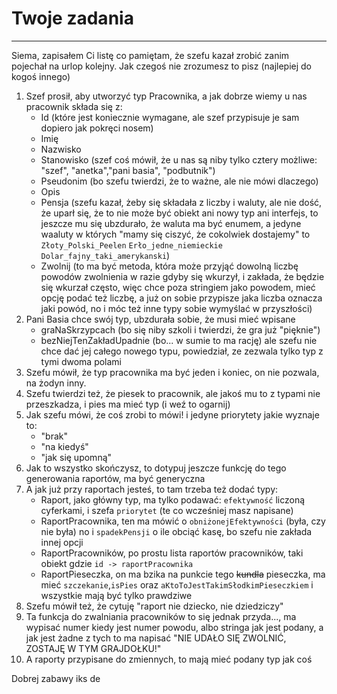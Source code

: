 # Twoje zadania

---

Siema, zapisałem Ci listę co pamiętam, że szefu kazał zrobić zanim pojechał na urlop kolejny.
Jak czegoś nie zrozumesz to pisz (najlepiej do kogoś innego)

1. Szef prosił, aby utworzyć typ Pracownika, a jak dobrze wiemy u nas pracownik składa się z:
   - Id (które jest koniecznie wymagane, ale szef przypisuje je sam dopiero jak pokręci nosem)
   - Imię
   - Nazwisko
   - Stanowisko (szef coś mówił, że u nas są niby tylko cztery możliwe: "szef", "anetka","pani basia", "podbutnik")
   - Pseudonim (bo szefu twierdzi, że to ważne, ale nie mówi dlaczego)
   - Opis
   - Pensja (szefu kazał, żeby się składała z liczby i waluty, ale nie dość, że uparł się, że to nie może być obiekt ani nowy typ ani interfejs, to jeszcze mu się ubzdurało, że waluta ma być enumem, a jedyne waaluty w których "mamy się ciszyć, że cokolwiek dostajemy" to `Złoty_Polski_Peelen` `Erło_jedne_niemieckie` `Dolar_fajny_taki_amerykanski`)
   - Zwolnij (to ma być metoda, która może przyjąć dowolną liczbę powodów zwolnienia w razie gdyby się wkurzył, i zakłada, że będzie się wkurzał często, więc chce poza stringiem jako powodem, mieć opcję podać też liczbę, a już on sobie przypisze jaka liczba oznacza jaki powód, no i móc też inne typy sobie wymyślać w przyszłości)
2. Pani Basia chce swój typ, ubzdurała sobie, że musi mieć wpisane
   - graNaSkrzypcach (bo się niby szkoli i twierdzi, że gra już "pięknie")
   - bezNiejTenZakładUpadnie (bo... w sumie to ma rację)
   ale szefu nie chce dać jej całego nowego typu, powiedział, ze zezwala tylko typ z tymi dwoma polami
3. Szefu mówił, że typ pracownika ma być jeden i koniec, on nie pozwala, na żodyn inny.
4. Szefu twierdzi też, że piesek to pracownik, ale jakoś mu to z typami nie przeszkadza, i pies ma mieć typ (i weź to ogarnij)
5. Jak szefu mówi, że coś zrobi to mówi! i jedyne priorytety jakie wyznaje to:
   - "brak"
   - "na kiedyś"
   - "jak się upomną"
6. Jak to wszystko skończysz, to dotypuj jeszcze funkcję do tego generowania raportów, ma być generyczna
7. A jak już przy raportach jesteś, to tam trzeba też dodać typy:
   - Raport, jako główny typ, ma tylko podawać: `efektywność` liczoną cyferkami, i szefa `priorytet` (te co wcześniej masz napisane)
   - RaportPracownika, ten ma mówić o `obniżonejEfektywności` (była, czy nie była) no i `spadekPensji` o ile obciąć kasę, bo szefu nie zakłada innej opcji
   - RaportPracowników, po prostu lista raportów pracowników, taki obiekt gdzie `id -> raportPracownika`
   - RaportPieseczka, on ma bzika na punkcie tego ~~kundla~~ pieseczka, ma mieć `szczekanie`,`isPies` oraz `aKtoToJestTakimSłodkimPieseczkiem` i wszystkie mają być tylko prawdziwe
8. Szefu mówił też, że cytuję "raport nie dziecko, nie dziedziczy"
9. Ta funkcja do zwalniania pracowników to się jednak przyda..., ma wypisać numer kiedy jest numer powodu, albo stringa jak jest podany, a jak jest żadne z tych to ma napisać "NIE UDAŁO SIĘ ZWOLNIĆ, ZOSTAJĘ W TYM GRAJDOŁKU!"
10. A raporty przypisane do zmiennych, to mają mieć podany typ jak coś

Dobrej zabawy iks de